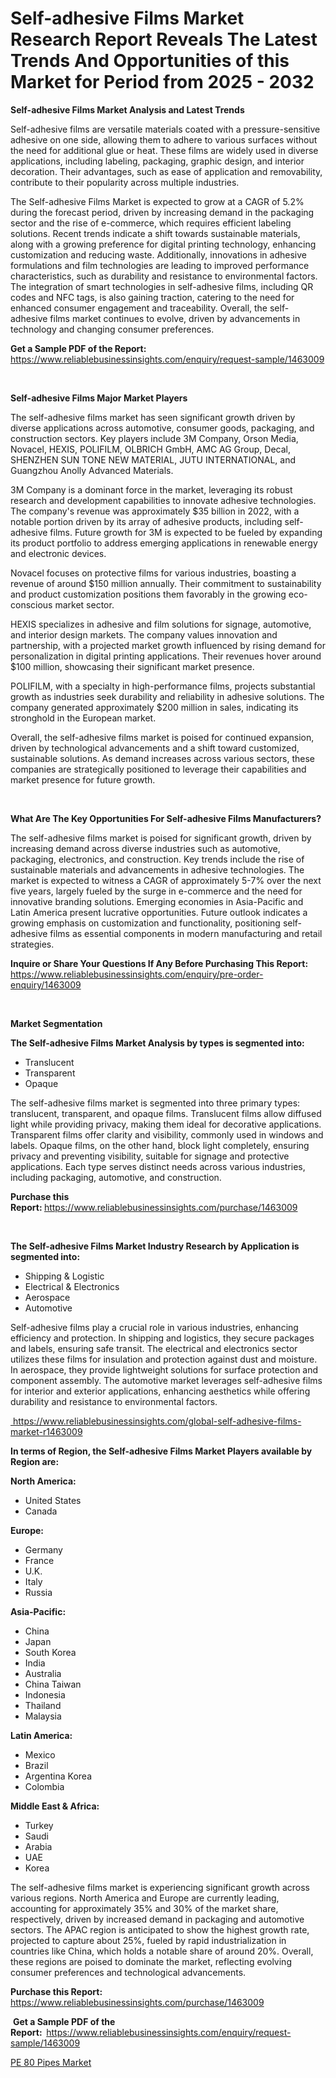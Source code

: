 <p><h1>Self-adhesive Films Market Research Report Reveals The Latest Trends And Opportunities of this Market for Period from 2025 - 2032</h1></p><p><strong>Self-adhesive Films Market Analysis and Latest Trends</strong></p>
<p><p>Self-adhesive films are versatile materials coated with a pressure-sensitive adhesive on one side, allowing them to adhere to various surfaces without the need for additional glue or heat. These films are widely used in diverse applications, including labeling, packaging, graphic design, and interior decoration. Their advantages, such as ease of application and removability, contribute to their popularity across multiple industries.</p><p>The Self-adhesive Films Market is expected to grow at a CAGR of 5.2% during the forecast period, driven by increasing demand in the packaging sector and the rise of e-commerce, which requires efficient labeling solutions. Recent trends indicate a shift towards sustainable materials, along with a growing preference for digital printing technology, enhancing customization and reducing waste. Additionally, innovations in adhesive formulations and film technologies are leading to improved performance characteristics, such as durability and resistance to environmental factors. The integration of smart technologies in self-adhesive films, including QR codes and NFC tags, is also gaining traction, catering to the need for enhanced consumer engagement and traceability. Overall, the self-adhesive films market continues to evolve, driven by advancements in technology and changing consumer preferences.</p></p>
<p><strong>Get a Sample PDF of the Report:&nbsp;</strong> <a href="https://www.reliablebusinessinsights.com/enquiry/request-sample/1463009?utm_campaign=97&utm_medium=2&utm_source=Github&utm_content=ia&utm_term=03022025&utm_id=self-adhesive-films">https://www.reliablebusinessinsights.com/enquiry/request-sample/1463009</a></p>
<p>&nbsp;</p>
<p><strong>Self-adhesive Films Major Market Players</strong></p>
<p><p>The self-adhesive films market has seen significant growth driven by diverse applications across automotive, consumer goods, packaging, and construction sectors. Key players include 3M Company, Orson Media, Novacel, HEXIS, POLIFILM, OLBRICH GmbH, AMC AG Group, Decal, SHENZHEN SUN TONE NEW MATERIAL, JUTU INTERNATIONAL, and Guangzhou Anolly Advanced Materials.</p><p>3M Company is a dominant force in the market, leveraging its robust research and development capabilities to innovate adhesive technologies. The company's revenue was approximately $35 billion in 2022, with a notable portion driven by its array of adhesive products, including self-adhesive films. Future growth for 3M is expected to be fueled by expanding its product portfolio to address emerging applications in renewable energy and electronic devices.</p><p>Novacel focuses on protective films for various industries, boasting a revenue of around $150 million annually. Their commitment to sustainability and product customization positions them favorably in the growing eco-conscious market sector.</p><p>HEXIS specializes in adhesive and film solutions for signage, automotive, and interior design markets. The company values innovation and partnership, with a projected market growth influenced by rising demand for personalization in digital printing applications. Their revenues hover around $100 million, showcasing their significant market presence.</p><p>POLIFILM, with a specialty in high-performance films, projects substantial growth as industries seek durability and reliability in adhesive solutions. The company generated approximately $200 million in sales, indicating its stronghold in the European market.</p><p>Overall, the self-adhesive films market is poised for continued expansion, driven by technological advancements and a shift toward customized, sustainable solutions. As demand increases across various sectors, these companies are strategically positioned to leverage their capabilities and market presence for future growth.</p></p>
<p>&nbsp;</p>
<p><strong>What Are The Key Opportunities For Self-adhesive Films Manufacturers?</strong></p>
<p><p>The self-adhesive films market is poised for significant growth, driven by increasing demand across diverse industries such as automotive, packaging, electronics, and construction. Key trends include the rise of sustainable materials and advancements in adhesive technologies. The market is expected to witness a CAGR of approximately 5-7% over the next five years, largely fueled by the surge in e-commerce and the need for innovative branding solutions. Emerging economies in Asia-Pacific and Latin America present lucrative opportunities. Future outlook indicates a growing emphasis on customization and functionality, positioning self-adhesive films as essential components in modern manufacturing and retail strategies.</p></p>
<p><strong>Inquire or Share Your Questions If Any Before Purchasing This Report:</strong> <a href="https://www.reliablebusinessinsights.com/enquiry/pre-order-enquiry/1463009?utm_campaign=97&utm_medium=2&utm_source=Github&utm_content=ia&utm_term=03022025&utm_id=self-adhesive-films">https://www.reliablebusinessinsights.com/enquiry/pre-order-enquiry/1463009</a></p>
<p>&nbsp;</p>
<p><strong>Market Segmentation</strong></p>
<p><strong>The Self-adhesive Films Market Analysis by types is segmented into:</strong></p>
<p><ul><li>Translucent</li><li>Transparent</li><li>Opaque</li></ul></p>
<p><p>The self-adhesive films market is segmented into three primary types: translucent, transparent, and opaque films. Translucent films allow diffused light while providing privacy, making them ideal for decorative applications. Transparent films offer clarity and visibility, commonly used in windows and labels. Opaque films, on the other hand, block light completely, ensuring privacy and preventing visibility, suitable for signage and protective applications. Each type serves distinct needs across various industries, including packaging, automotive, and construction.</p></p>
<p><strong>Purchase this Report:&nbsp;</strong><a href="https://www.reliablebusinessinsights.com/purchase/1463009?utm_campaign=97&utm_medium=2&utm_source=Github&utm_content=ia&utm_term=03022025&utm_id=self-adhesive-films">https://www.reliablebusinessinsights.com/purchase/1463009</a></p>
<p>&nbsp;</p>
<p><strong>The Self-adhesive Films Market Industry Research by Application is segmented into:</strong></p>
<p><ul><li>Shipping & Logistic</li><li>Electrical & Electronics</li><li>Aerospace</li><li>Automotive</li></ul></p>
<p><p>Self-adhesive films play a crucial role in various industries, enhancing efficiency and protection. In shipping and logistics, they secure packages and labels, ensuring safe transit. The electrical and electronics sector utilizes these films for insulation and protection against dust and moisture. In aerospace, they provide lightweight solutions for surface protection and component assembly. The automotive market leverages self-adhesive films for interior and exterior applications, enhancing aesthetics while offering durability and resistance to environmental factors.</p></p>
<p><a href="https://www.reliablebusinessinsights.com/global-self-adhesive-films-market-r1463009?utm_campaign=97&utm_medium=2&utm_source=Github&utm_content=ia&utm_term=03022025&utm_id=self-adhesive-films">&nbsp;https://www.reliablebusinessinsights.com/global-self-adhesive-films-market-r1463009</a></p>
<p><strong>In terms of Region, the Self-adhesive Films Market Players available by Region are:</strong></p>
<p>
    <p> <strong> North America: </strong>
        <ul>
            <li>United States</li>
            <li>Canada</li>
        </ul>
        </p> 
    <p> <strong> Europe: </strong>
        <ul>
            <li>Germany</li>
            <li>France</li>
            <li>U.K.</li>
            <li>Italy</li>
            <li>Russia</li>
        </ul>
        </p> 
    <p> <strong> Asia-Pacific: </strong>
        <ul>
            <li>China</li>
            <li>Japan</li>
            <li>South Korea</li>
            <li>India</li>
            <li>Australia</li>
            <li>China Taiwan</li>
            <li>Indonesia</li>
            <li>Thailand</li>
            <li>Malaysia</li>
        </ul>
        </p> 
    <p> <strong> Latin America: </strong>
        <ul>
            <li>Mexico</li>
            <li>Brazil</li>
            <li>Argentina Korea</li>
            <li>Colombia</li>
        </ul>
        </p> 
    <p> <strong> Middle East & Africa: </strong>
        <ul>
            <li>Turkey</li>
            <li>Saudi</li>
            <li>Arabia</li>
            <li>UAE</li>
            <li>Korea</li>
        </ul>
    </p>
    </p>
<p><p>The self-adhesive films market is experiencing significant growth across various regions. North America and Europe are currently leading, accounting for approximately 35% and 30% of the market share, respectively, driven by increased demand in packaging and automotive sectors. The APAC region is anticipated to show the highest growth rate, projected to capture about 25%, fueled by rapid industrialization in countries like China, which holds a notable share of around 20%. Overall, these regions are poised to dominate the market, reflecting evolving consumer preferences and technological advancements.</p></p>
<p><strong>Purchase this Report: </strong><a href="https://www.reliablebusinessinsights.com/purchase/1463009?utm_campaign=97&utm_medium=2&utm_source=Github&utm_content=ia&utm_term=03022025&utm_id=self-adhesive-films">https://www.reliablebusinessinsights.com/purchase/1463009</a></p>
<p>&nbsp;<strong>Get a Sample PDF of the Report:&nbsp;&nbsp;</strong><a href="https://www.reliablebusinessinsights.com/enquiry/request-sample/1463009?utm_campaign=97&utm_medium=2&utm_source=Github&utm_content=ia&utm_term=03022025&utm_id=self-adhesive-films">https://www.reliablebusinessinsights.com/enquiry/request-sample/1463009</a></p>
<p><strong></strong></p>
<p><p><a href="https://github.com/daphnyvashdi/Market-Research-Report-List-1/blob/main/pe-80-pipes-market.md?utm_campaign=97&utm_medium=2&utm_source=Github&utm_content=ia&utm_term=03022025&utm_id=self-adhesive-films">PE 80 Pipes Market</a></p></p>
